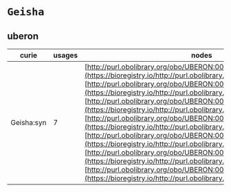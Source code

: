 # `Geisha`

## uberon

| curie      |   usages | nodes                                                                                                                                                                                                                                                                                                                                                                                                                                                                                                                                                                                                                                                                                                                                                                                                                                                           |
|------------|----------|-----------------------------------------------------------------------------------------------------------------------------------------------------------------------------------------------------------------------------------------------------------------------------------------------------------------------------------------------------------------------------------------------------------------------------------------------------------------------------------------------------------------------------------------------------------------------------------------------------------------------------------------------------------------------------------------------------------------------------------------------------------------------------------------------------------------------------------------------------------------|
| Geisha:syn |        7 | [http://purl.obolibrary.org/obo/UBERON:0003052](https://bioregistry.io/http://purl.obolibrary.org/obo/UBERON:0003052), [http://purl.obolibrary.org/obo/UBERON:0003372](https://bioregistry.io/http://purl.obolibrary.org/obo/UBERON:0003372), [http://purl.obolibrary.org/obo/UBERON:0003662](https://bioregistry.io/http://purl.obolibrary.org/obo/UBERON:0003662), [http://purl.obolibrary.org/obo/UBERON:0003859](https://bioregistry.io/http://purl.obolibrary.org/obo/UBERON:0003859), [http://purl.obolibrary.org/obo/UBERON:0008962](https://bioregistry.io/http://purl.obolibrary.org/obo/UBERON:0008962), [http://purl.obolibrary.org/obo/UBERON:0009749](https://bioregistry.io/http://purl.obolibrary.org/obo/UBERON:0009749), [http://purl.obolibrary.org/obo/UBERON:0009889](https://bioregistry.io/http://purl.obolibrary.org/obo/UBERON:0009889) |
